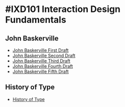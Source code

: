 

#IXD101 Interaction Design Fundamentals
======================================

John Baskerville
----------------
- [John Baskerville First Draft](https://taramcallister.github.io/john_baskerville/johnbasker1.html)
- [John Baskerville Second Draft](https://taramcallister.github.io/john_baskerville/johnbasker2.html)
- [John Baskerville Third Draft](https://taramcallister.github.io/john_baskerville/johnbasker3.html)
- [John Baskerville Fourth Draft](https://taramcallister.github.io/john_baskerville/johnbasker4.html)
- [John Baskerville Fifth Draft](https://taramcallister.github.io/john_baskerville/johnbasker5.html)

History of Type
---------------
- [History of Type](https://taramcallister.github.io/john_baskerville/history_of_type.html)
